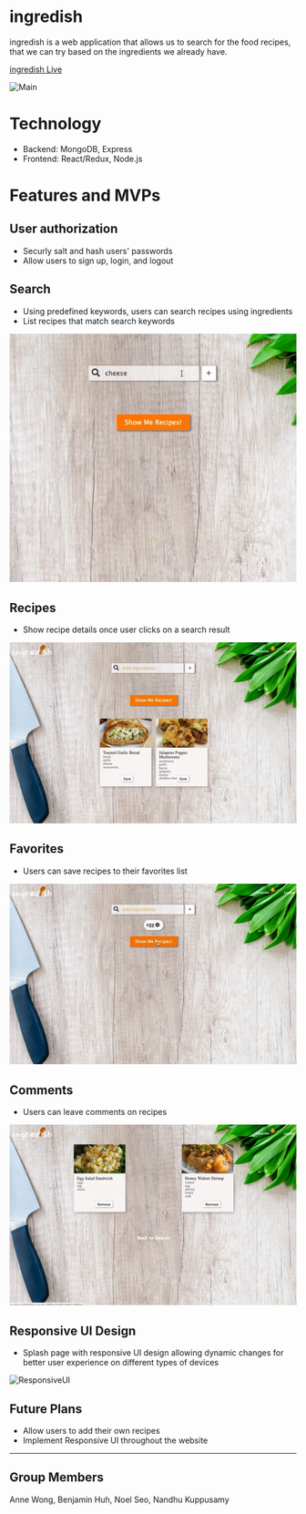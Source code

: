 # ingredish

ingredish is a web application that allows us to search for the food recipes, that we can try based on the ingredients we already have.

[ingredish Live](https://ingredish.herokuapp.com/)

![Main](./readme/ingredishMain.gif)

# Technology
* Backend: MongoDB, Express
* Frontend: React/Redux, Node.js

# Features and MVPs
## User authorization
* Securly salt and hash users' passwords
* Allow users to sign up, login, and logout

## Search
* Using predefined keywords, users can search recipes using ingredients
* List recipes that match search keywords

![Search](./readme/ingredishSearch.gif)

## Recipes
* Show recipe details once user clicks on a search result

![Detail](./readme/ingredishDetail.gif)

## Favorites
* Users can save recipes to their favorites list

![Favorites](./readme/ingredishFavorites.gif)

## Comments
* Users can leave comments on recipes

![Comments](./readme/ingredishComments.gif)

## Responsive UI Design
* Splash page with responsive UI design allowing dynamic changes for better user experience on different types of devices

![ResponsiveUI](./readme/ingredishResponsive.gif)

## Future Plans
* Allow users to add their own recipes
* Implement Responsive UI throughout the website


---
## Group Members
Anne Wong, Benjamin Huh, Noel Seo, Nandhu Kuppusamy